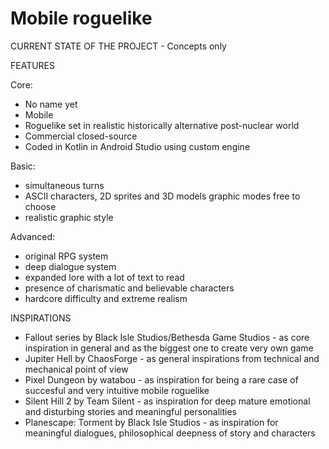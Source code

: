 # Mobile roguelike

CURRENT STATE OF THE PROJECT - Concepts only

FEATURES

Core:

- No name yet
- Mobile
- Roguelike set in realistic historically alternative post-nuclear world
- Commercial closed-source
- Coded in Kotlin in Android Studio using custom engine

Basic:

- simultaneous turns
- ASCII characters, 2D sprites and 3D models graphic modes free to choose
- realistic graphic style

Advanced:

- original RPG system
- deep dialogue system
- expanded lore with a lot of text to read
- presence of charismatic and believable characters
- hardcore difficulty and extreme realism

INSPIRATIONS

- Fallout series by Black Isle Studios/Bethesda Game Studios - as core inspiration in general and as the biggest one to create very own game
- Jupiter Hell by ChaosForge - as general inspirations from technical and mechanical point of view
- Pixel Dungeon by watabou - as inspiration for being a rare case of succesful and very intuitive mobile roguelike
- Silent Hill 2 by Team Silent - as inspiration for deep mature emotional and disturbing stories and meaningful personalities
- Planescape: Torment by Black Isle Studios - as inspiration for meaningful dialogues, philosophical deepness of story and characters
